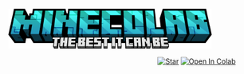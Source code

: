 <p align="center"><a href="https://github.com/N-aksif-N"><img src="https://raw.githubusercontent.com/N-aksif-N/MineColab/app/minecraft_title.png" alt="Logo" height="80"/></a></p>
<p align="right">
  <a target="_blank" href="https://github.com/N-aksif-N/Minecolab"><img src="https://img.shields.io/github/stars/N-aksif-N/Minecolab.svg?style=social&label=Star" alt="Star"></a>
 <a href="https://colab.research.google.com/github/N-aksif-N/Minecolab/blob/free-config/MineColabImproved.ipynb" target="_parent"><img src="https://colab.research.google.com/assets/colab-badge.svg" alt="Open In Colab"></a>
</p>

